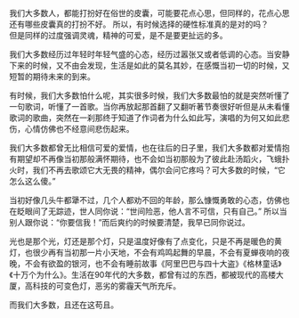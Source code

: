    我们大多数人，都能打扮好在俗世的皮囊，可能要花点心思，但同样的，花点心思还有哪些皮囊真的打扮不好。 所以，有时候选择的硬性标准真的是对的吗？<br>但是同样的过度强调灵魂，精神的可爱，是不是要更扯远的多。  

   我们大多数经历过年轻时年轻气盛的心态，经历过嚣张又或者低调的心态。当安静下来的时候，又不由会发现，生活是如此的莫名其妙，在感慨当初一切的时候，又短暂的期待未来的到来。   

   有时候，我们大多数怕什么呢，其实很多时候，我们大多数最怕的就是突然听懂了一句歌词，听懂了一首歌。当你再放起那首翻了又翻听著节奏很好听但是从未看懂歌词的歌曲，突然在一刹那终于知道了作词者为什么如此写，演唱的为何又如此悲伤，心情仿佛也不经意间悲伤起来。  

   我们大多数都曾无比相信可爱的爱情，也在往后的日子里，我们大多数都对爱情抱有期望却不再像当初那般满怀期待，也不会如当初那般为了彼此赴汤蹈火，飞蛾扑火时，我们不再去歌颂它大无畏的精神，偶尔会问它疼吗？可大多数的时候，“它怎么这么傻。”  
  
   当初好像几头牛都犟不过，几个人都劝不回的年龄，那么慷慨勇敢的心态，仿佛也在眨眼间了无踪迹，世人同你说：“世间险恶，他人言不可信，只有自己。” 所以当别人跟你说：“你要信我！”而后爽约的时候要清楚，我早已同你说过。  

   光也是那个光，灯还是那个灯，只是温度好像有了点变化，只是不再是暖色的黄灯，也很少再有当初那一片小天地，不会有鸡鸣起舞的早晨，不会有夏蝉夜响的夜晚，不会有欲盈的银河，也不会有睡前故事《阿里巴巴与四十大盗》《格林童话》《十万个为什么》。生活在90年代的大多数，都曾有过的东西，都被现代的高楼大厦，高科技的可变色灯，恶劣的雾霾天气所充斥。   

   而我们大多数，且还在这苟且。  

